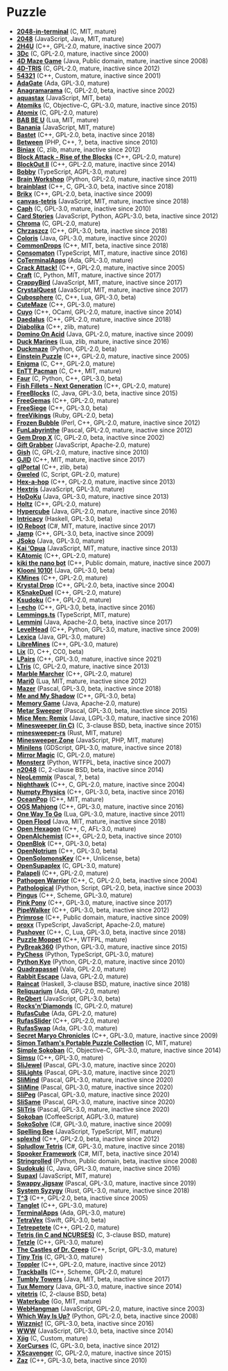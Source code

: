 [comment]: # (autogenerated content, do not edit)
# Puzzle

- **[2048-in-terminal](../2048-in-terminal.md)** (C, MIT, mature)
- **[2048](../2048.md)** (JavaScript, Java, MIT, mature)
- **[2H4U](../2h4u.md)** (C++, GPL-2.0, mature, inactive since 2007)
- **[3Dc](../3dc.md)** (C, GPL-2.0, mature, inactive since 2000)
- **[4D Maze Game](../4d_maze_game.md)** (Java, Public domain, mature, inactive since 2008)
- **[4D-TRIS](../4d-tris.md)** (C, GPL-2.0, mature, inactive since 2012)
- **[54321](../54321.md)** (C++, Custom, mature, inactive since 2001)
- **[AdaGate](../adagate.md)** (Ada, GPL-3.0, mature)
- **[Anagramarama](../anagramarama.md)** (C, GPL-2.0, beta, inactive since 2002)
- **[aquastax](../aquastax.md)** (JavaScript, MIT, beta)
- **[Atomiks](../atomiks.md)** (C, Objective-C, GPL-3.0, mature, inactive since 2015)
- **[Atomix](../atomix.md)** (C, GPL-2.0, mature)
- **[BAB BE U](../bab_be_u.md)** (Lua, MIT, mature)
- **[Banania](../bananiajs.md)** (JavaScript, MIT, mature)
- **[Bastet](../bastet.md)** (C++, GPL-2.0, beta, inactive since 2018)
- **[Between](../between.md)** (PHP, C++, ?, beta, inactive since 2010)
- **[Biniax](../biniax.md)** (C, zlib, mature, inactive since 2012)
- **[Block Attack - Rise of the Blocks](../block_attack-rise_of_the_blocks.md)** (C++, GPL-2.0, mature)
- **[BlockOut II](../blockout_ii.md)** (C++, GPL-2.0, mature, inactive since 2014)
- **[Bobby](../bobby.md)** (TypeScript, AGPL-3.0, mature)
- **[Brain Workshop](../brain_workshop.md)** (Python, GPL-2.0, mature, inactive since 2011)
- **[brainblast](../brainblast.md)** (C++, C, GPL-3.0, beta, inactive since 2018)
- **[Brikx](../brikx.md)** (C++, GPL-2.0, beta, inactive since 2009)
- **[canvas-tetris](../canvas-tetris.md)** (JavaScript, MIT, mature, inactive since 2018)
- **[Caph](../caph.md)** (C, GPL-3.0, mature, inactive since 2010)
- **[Card Stories](../card_stories.md)** (JavaScript, Python, AGPL-3.0, beta, inactive since 2012)
- **[Chroma](../chroma.md)** (C, GPL-2.0, mature)
- **[Chrzaszcz](../chrzaszcz.md)** (C++, GPL-3.0, beta, inactive since 2018)
- **[Coloris](../coloris.md)** (Java, GPL-3.0, mature, inactive since 2020)
- **[CommonDrops](../commondrops.md)** (C++, MIT, beta, inactive since 2018)
- **[Consomaton](../consomaton.md)** (TypeScript, MIT, mature, inactive since 2016)
- **[CoTerminalApps](../coterminalapps.md)** (Ada, GPL-3.0, mature)
- **[Crack Attack!](../crack_attack.md)** (C++, GPL-2.0, mature, inactive since 2005)
- **[Craft](../craft.md)** (C, Python, MIT, mature, inactive since 2017)
- **[CrappyBird](../crappybird.md)** (JavaScript, MIT, mature, inactive since 2017)
- **[CrystalQuest](../crystalquest.md)** (JavaScript, MIT, mature, inactive since 2017)
- **[Cubosphere](../cubosphere.md)** (C, C++, Lua, GPL-3.0, beta)
- **[CuteMaze](../cutemaze.md)** (C++, GPL-3.0, mature)
- **[Cuyo](../cuyo.md)** (C++, OCaml, GPL-2.0, mature, inactive since 2014)
- **[Daedalus](../daedalus.md)** (C++, GPL-2.0, mature, inactive since 2018)
- **[Diabolika](../diabolika.md)** (C++, zlib, mature)
- **[Domino On Acid](../domino_on_acid.md)** (Java, GPL-2.0, mature, inactive since 2009)
- **[Duck Marines](../duck_marines.md)** (Lua, zlib, mature, inactive since 2016)
- **[Duckmaze](../duckmaze.md)** (Python, GPL-2.0, beta)
- **[Einstein Puzzle](../einstein_puzzle.md)** (C++, GPL-2.0, mature, inactive since 2005)
- **[Enigma](../enigma.md)** (C, C++, GPL-2.0, mature)
- **[EnTT Pacman](../entt_pacman.md)** (C, C++, MIT, mature)
- **[Faur](../faur.md)** (C, Python, C++, GPL-3.0, beta)
- **[Fish Fillets - Next Generation](../fish_fillets-next_generation.md)** (C++, GPL-2.0, mature)
- **[FreeBlocks](../freeblocks.md)** (C, Java, GPL-3.0, beta, inactive since 2015)
- **[FreeGemas](../freegemas.md)** (C++, GPL-2.0, mature)
- **[FreeSiege](../freesiege.md)** (C++, GPL-3.0, beta)
- **[freeVikings](../freevikings.md)** (Ruby, GPL-2.0, beta)
- **[Frozen Bubble](../frozen_bubble.md)** (Perl, C++, GPL-2.0, mature, inactive since 2012)
- **[FunLabyrinthe](../funlabyrinthe.md)** (Pascal, GPL-2.0, mature, inactive since 2012)
- **[Gem Drop X](../gem_drop_x.md)** (C, GPL-2.0, beta, inactive since 2002)
- **[Gift Grabber](../gift_grabber.md)** (JavaScript, Apache-2.0, mature)
- **[Gish](../gish.md)** (C, GPL-2.0, mature, inactive since 2010)
- **[GJID](../gjid.md)** (C++, MIT, mature, inactive since 2017)
- **[glPortal](../glportal.md)** (C++, zlib, beta)
- **[Gweled](../gweled.md)** (C, Script, GPL-2.0, mature)
- **[Hex-a-hop](../hex-a-hop.md)** (C++, GPL-2.0, mature, inactive since 2013)
- **[Hextris](../hextris.md)** (JavaScript, GPL-3.0, mature)
- **[HoDoKu](../hodoku.md)** (Java, GPL-3.0, mature, inactive since 2013)
- **[Holtz](../holtz.md)** (C++, GPL-2.0, mature)
- **[Hypercube](../hypercube.md)** (Java, GPL-2.0, mature, inactive since 2016)
- **[Intricacy](../intricacy.md)** (Haskell, GPL-3.0, beta)
- **[IO Reboot](../io_reboot.md)** (C#, MIT, mature, inactive since 2017)
- **[Jamp](../jamp.md)** (C++, GPL-3.0, beta, inactive since 2009)
- **[JSoko](../jsoko.md)** (Java, GPL-3.0, mature)
- **[Kai ‘Opua](../kai_opua.md)** (JavaScript, MIT, mature, inactive since 2013)
- **[KAtomic](../katomic.md)** (C++, GPL-2.0, mature)
- **[kiki the nano bot](../kiki_the_nano_bot.md)** (C++, Public domain, mature, inactive since 2007)
- **[Klooni 1010!](../klooni_1010.md)** (Java, GPL-3.0, beta)
- **[KMines](../kmines.md)** (C++, GPL-2.0, mature)
- **[Krystal Drop](../krystal_drop.md)** (C++, GPL-2.0, beta, inactive since 2004)
- **[KSnakeDuel](../ksnakeduel.md)** (C++, GPL-2.0, mature)
- **[Ksudoku](../ksudoku.md)** (C++, GPL-2.0, mature)
- **[l-echo](../l-echo.md)** (C++, GPL-3.0, beta, inactive since 2016)
- **[Lemmings.ts](../lemmingsts.md)** (TypeScript, MIT, mature)
- **[Lemmini](../lemmini.md)** (Java, Apache-2.0, beta, inactive since 2017)
- **[LevelHead](../levelhead.md)** (C++, Python, GPL-3.0, mature, inactive since 2009)
- **[Lexica](../lexica.md)** (Java, GPL-3.0, mature)
- **[LibreMines](../libremines.md)** (C++, GPL-3.0, mature)
- **[Lix](../lix.md)** (D, C++, CC0, beta)
- **[LPairs](../lpairs.md)** (C++, GPL-3.0, mature, inactive since 2021)
- **[LTris](../ltris.md)** (C, GPL-2.0, mature, inactive since 2013)
- **[Marble Marcher](../marble_marcher.md)** (C++, GPL-2.0, mature)
- **[Mari0](../mari0.md)** (Lua, MIT, mature, inactive since 2012)
- **[Mazer](../mazer.md)** (Pascal, GPL-3.0, beta, inactive since 2018)
- **[Me and My Shadow](../me_and_my_shadow.md)** (C++, GPL-3.0, beta)
- **[Memory Game](../memory_game.md)** (Java, Apache-2.0, mature)
- **[Metar Sweeper](../metar_sweeper.md)** (Pascal, GPL-3.0, beta, inactive since 2015)
- **[Mice Men: Remix](../mice_men_remix.md)** (Java, LGPL-3.0, mature, inactive since 2016)
- **[Minesweeper (in C)](../minesweeper_in_c.md)** (C, 3-clause BSD, beta, inactive since 2015)
- **[minesweeper-rs](../minesweeper-rs.md)** (Rust, MIT, mature)
- **[Minesweeper.Zone](../minesweeperzone.md)** (JavaScript, PHP, MIT, mature)
- **[Minilens](../minilens.md)** (GDScript, GPL-3.0, mature, inactive since 2018)
- **[Mirror Magic](../mirror_magic.md)** (C, GPL-2.0, mature)
- **[Monsterz](../monsterz.md)** (Python, WTFPL, beta, inactive since 2007)
- **[n2048](../n2048.md)** (C, 2-clause BSD, beta, inactive since 2014)
- **[NeoLemmix](../neolemmix.md)** (Pascal, ?, beta)
- **[Nighthawk](../nighthawk.md)** (C++, C, GPL-2.0, mature, inactive since 2004)
- **[Numpty Physics](../numpty_physics.md)** (C++, GPL-3.0, beta, inactive since 2016)
- **[OceanPop](../oceanpop.md)** (C++, MIT, mature)
- **[OGS Mahjong](../ogs_mahjong.md)** (C++, GPL-3.0, mature, inactive since 2016)
- **[One Way To Go](../one_way_to_go.md)** (Lua, GPL-3.0, mature, inactive since 2011)
- **[Open Flood](../open_flood.md)** (Java, MIT, mature, inactive since 2018)
- **[Open Hexagon](../open_hexagon.md)** (C++, C, AFL-3.0, mature)
- **[OpenAlchemist](../openalchemist.md)** (C++, GPL-2.0, beta, inactive since 2010)
- **[OpenBlok](../openblok.md)** (C++, GPL-3.0, beta)
- **[OpenNotrium](../opennotrium.md)** (C++, GPL-3.0, beta)
- **[OpenSolomonsKey](../opensolomonskey.md)** (C++, Unlicense, beta)
- **[OpenSupaplex](../opensupaplex.md)** (C, GPL-3.0, mature)
- **[Palapeli](../palapeli.md)** (C++, GPL-2.0, mature)
- **[Pathogen Warrior](../pathogen_warrior.md)** (C++, C, GPL-2.0, beta, inactive since 2004)
- **[Pathological](../pathological.md)** (Python, Script, GPL-2.0, beta, inactive since 2003)
- **[Pingus](../pingus.md)** (C++, Scheme, GPL-3.0, mature)
- **[Pink Pony](../pink_pony.md)** (C++, GPL-3.0, mature, inactive since 2017)
- **[PipeWalker](../pipewalker.md)** (C++, GPL-3.0, beta, inactive since 2012)
- **[Primrose](../primrose.md)** (C++, Public domain, mature, inactive since 2009)
- **[proxx](../proxx.md)** (TypeScript, JavaScript, Apache-2.0, mature)
- **[Pushover](../pushover.md)** (C++, C, Lua, GPL-3.0, beta, inactive since 2018)
- **[Puzzle Moppet](../puzzle_moppet.md)** (C++, WTFPL, mature)
- **[PyBreak360](../pybreak360.md)** (Python, GPL-3.0, mature, inactive since 2015)
- **[PyChess](../pychess.md)** (Python, TypeScript, GPL-3.0, mature)
- **[Python Kye](../python_kye.md)** (Python, GPL-2.0, mature, inactive since 2010)
- **[Quadrapassel](../quadrapassel.md)** (Vala, GPL-2.0, mature)
- **[Rabbit Escape](../rabbit_escape.md)** (Java, GPL-2.0, mature)
- **[Raincat](../raincat.md)** (Haskell, 3-clause BSD, mature, inactive since 2018)
- **[Reliquarium](../reliquarium.md)** (Ada, GPL-2.0, mature)
- **[ReQbert](../reqbert.md)** (JavaScript, GPL-3.0, beta)
- **[Rocks'n'Diamonds](../rocksndiamonds.md)** (C, GPL-2.0, mature)
- **[RufasCube](../rufascube.md)** (Ada, GPL-2.0, mature)
- **[RufasSlider](../rufasslider.md)** (C++, GPL-2.0, mature)
- **[RufasSwap](../rufasswap.md)** (Ada, GPL-3.0, mature)
- **[Secret Maryo Chronicles](../secret_maryo_chronicles.md)** (C++, GPL-3.0, mature, inactive since 2009)
- **[Simon Tatham's Portable Puzzle Collection](../simon_tathams_portable_puzzle_collection.md)** (C, MIT, mature)
- **[Simple Sokoban](../simple_sokoban.md)** (C, Objective-C, GPL-3.0, mature, inactive since 2014)
- **[Simsu](../simsu.md)** (C++, GPL-3.0, mature)
- **[SliJewel](../slijewel.md)** (Pascal, GPL-3.0, mature, inactive since 2020)
- **[SliLights](../slilights.md)** (Pascal, GPL-3.0, mature, inactive since 2021)
- **[SliMind](../slimind.md)** (Pascal, GPL-3.0, mature, inactive since 2020)
- **[SliMine](../slimine.md)** (Pascal, GPL-3.0, mature, inactive since 2020)
- **[SliPeg](../slipeg.md)** (Pascal, GPL-3.0, mature, inactive since 2020)
- **[SliSame](../slisame.md)** (Pascal, GPL-3.0, mature, inactive since 2020)
- **[SliTris](../slitris.md)** (Pascal, GPL-3.0, mature, inactive since 2020)
- **[Sokoban](../sokoban.md)** (CoffeeScript, AGPL-3.0, mature)
- **[SokoSolve](../sokosolve.md)** (C#, GPL-3.0, mature, inactive since 2009)
- **[Spelling Bee](../spelling_bee.md)** (JavaScript, TypeScript, MIT, mature)
- **[splexhd](../splexhd.md)** (C++, GPL-2.0, beta, inactive since 2012)
- **[Spludlow Tetris](../spludlow_tetris.md)** (C#, GPL-3.0, mature, inactive since 2018)
- **[Spooker Framework](../spooker_framework.md)** (C#, MIT, beta, inactive since 2014)
- **[Stringrolled](../stringrolled.md)** (Python, Public domain, beta, inactive since 2008)
- **[Sudokuki](../sudokuki.md)** (C, Java, GPL-3.0, mature, inactive since 2016)
- **[Supaxl](../supaxl.md)** (JavaScript, MIT, mature)
- **[Swappy Jigsaw](../swappy_jigsaw.md)** (Pascal, GPL-3.0, mature, inactive since 2019)
- **[System Syzygy](../system_syzygy.md)** (Rust, GPL-3.0, mature, inactive since 2018)
- **[T^3](../t3.md)** (C++, GPL-2.0, beta, inactive since 2005)
- **[Tanglet](../tanglet.md)** (C++, GPL-3.0, mature)
- **[TerminalApps](../terminalapps.md)** (Ada, GPL-3.0, mature)
- **[TetraVex](../tetravex.md)** (Swift, GPL-3.0, beta)
- **[Tetrepetete](../tetrepetete.md)** (C++, GPL-2.0, mature)
- **[Tetris (in C and NCURSES)](../tetris_in_c_and_ncurses.md)** (C, 3-clause BSD, mature)
- **[Tetzle](../tetzle.md)** (C++, GPL-3.0, mature)
- **[The Castles of Dr. Creep](../the_castles_of_dr_creep.md)** (C++, Script, GPL-3.0, mature)
- **[Tiny Tris](../tiny_tris.md)** (C, GPL-3.0, mature)
- **[Toppler](../toppler.md)** (C++, GPL-2.0, mature, inactive since 2012)
- **[Trackballs](../trackballs.md)** (C++, Scheme, GPL-2.0, mature)
- **[Tumbly Towers](../tumbly_towers.md)** (Java, MIT, beta, inactive since 2017)
- **[Tux Memory](../tux_memory.md)** (Java, GPL-3.0, mature, inactive since 2014)
- **[vitetris](../vitetris.md)** (C, 2-clause BSD, beta)
- **[Waterkube](../waterkube.md)** (Go, MIT, mature)
- **[WebHangman](../webhangman.md)** (JavaScript, GPL-2.0, mature, inactive since 2003)
- **[Which Way Is Up?](../which_way_is_up.md)** (Python, GPL-2.0, beta, inactive since 2008)
- **[Wizznic!](../wizznic.md)** (C, GPL-3.0, beta, inactive since 2016)
- **[WWW](../www.md)** (JavaScript, GPL-3.0, beta, inactive since 2014)
- **[Xjig](../xjig.md)** (C, Custom, mature)
- **[XorCurses](../xorcurses.md)** (C, GPL-3.0, beta, inactive since 2012)
- **[XScavenger](../xscavenger.md)** (C, GPL-2.0, mature, inactive since 2015)
- **[Zaz](../zaz.md)** (C++, GPL-3.0, beta, inactive since 2010)